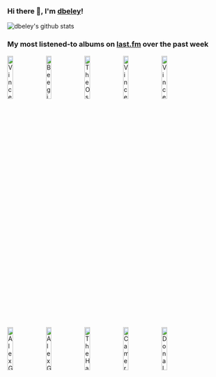 ### Hi there 👋, I'm [dbeley](https://dbeley.ovh/en)!

![dbeley's github stats](https://github-readme-stats.vercel.app/api?username=dbeley)

### My most listened-to albums on [last.fm](https://www.last.fm/user/d_beley) over the past week

[<img src='https://lastfm.freetls.fastly.net/i/u/300x300/4382d477f6ece23af26d3429dad15120.jpg' width='16%' height='16%' alt='Vince Guaraldi - A Charlie Brown Thanksgiving'>](https://www.last.fm/music/vince%2bguaraldi/a%2bcharlie%2bbrown%2bthanksgiving)&nbsp;
[<img src='https://lastfm.freetls.fastly.net/i/u/300x300/1c9d4b2ff94d4613c6d3bfb8c941f5b3.jpg' width='16%' height='16%' alt='Beegie Adair - Jazz Piano Christmas'>](https://www.last.fm/music/beegie%2badair/jazz%2bpiano%2bchristmas)&nbsp;
[<img src='https://lastfm.freetls.fastly.net/i/u/300x300/30b0db96c46a3aebe7a0a968b532c306.jpg' width='16%' height='16%' alt='The Oscar Peterson Trio - Night Train'>](https://www.last.fm/music/the%2boscar%2bpeterson%2btrio/night%2btrain)&nbsp;
[<img src='https://lastfm.freetls.fastly.net/i/u/300x300/914105990e144a0882133a6af172a079.png' width='16%' height='16%' alt='Vince Guaraldi - Vince Guaraldi and the Lost Cues from the Charlie Brown Television Specials'>](https://www.last.fm/music/vince%2bguaraldi/vince%2bguaraldi%2band%2bthe%2blost%2bcues%2bfrom%2bthe%2bcharlie%2bbrown%2btelevision%2bspecials)&nbsp;
[<img src='https://lastfm.freetls.fastly.net/i/u/300x300/a89f108350df46859bdf3e51ba167244.jpg' width='16%' height='16%' alt='Vince Guaraldi Trio - The Charlie Brown Suite and Other Favorites'>](https://www.last.fm/music/vince%2bguaraldi%2btrio/the%2bcharlie%2bbrown%2bsuite%2band%2bother%2bfavorites)&nbsp;
<br>
[<img src='https://lastfm.freetls.fastly.net/i/u/300x300/03337c9410154aa74af1e6b23bafa085.jpg' width='16%' height='16%' alt='Alex G - RACE'>](https://www.last.fm/music/alex%2bg/race)&nbsp;
[<img src='https://lastfm.freetls.fastly.net/i/u/300x300/0b8520054cfd8af493b44a8bed0a2361.jpg' width='16%' height='16%' alt='Alex G - TRICK'>](https://www.last.fm/music/alex%2bg/trick)&nbsp;
[<img src='https://lastfm.freetls.fastly.net/i/u/300x300/6e476391e16c54fd3bd5a9ea45035a58.png' width='16%' height='16%' alt='The Hard Quartet - The Hard Quartet'>](https://www.last.fm/music/the%2bhard%2bquartet/the%2bhard%2bquartet)&nbsp;
[<img src='https://lastfm.freetls.fastly.net/i/u/300x300/fedfb8b9aefe754a4a3ba0a6161541d5.jpg' width='16%' height='16%' alt='Cameron Winter - Heavy Metal'>](https://www.last.fm/music/cameron%2bwinter/heavy%2bmetal)&nbsp;
[<img src='https://lastfm.freetls.fastly.net/i/u/300x300/06400c9d2bee4895c858983c90c05311.png' width='16%' height='16%' alt='Donald Fagen - Morph The Cat'>](https://www.last.fm/music/donald%2bfagen/morph%2bthe%2bcat)&nbsp;
<br>
